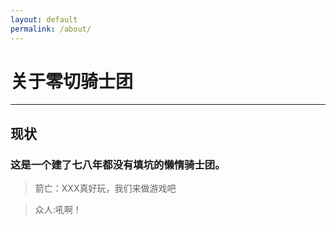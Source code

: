 ```yaml
---
layout: default
permalink: /about/
---
```


# 关于零切骑士团

--------------------------------------------------------------------------------

## 现状

### 这是一个建了七八年都没有填坑的懒惰骑士团。

> 箭亡：XXX真好玩，我们来做游戏吧

> 众人:吼啊！
